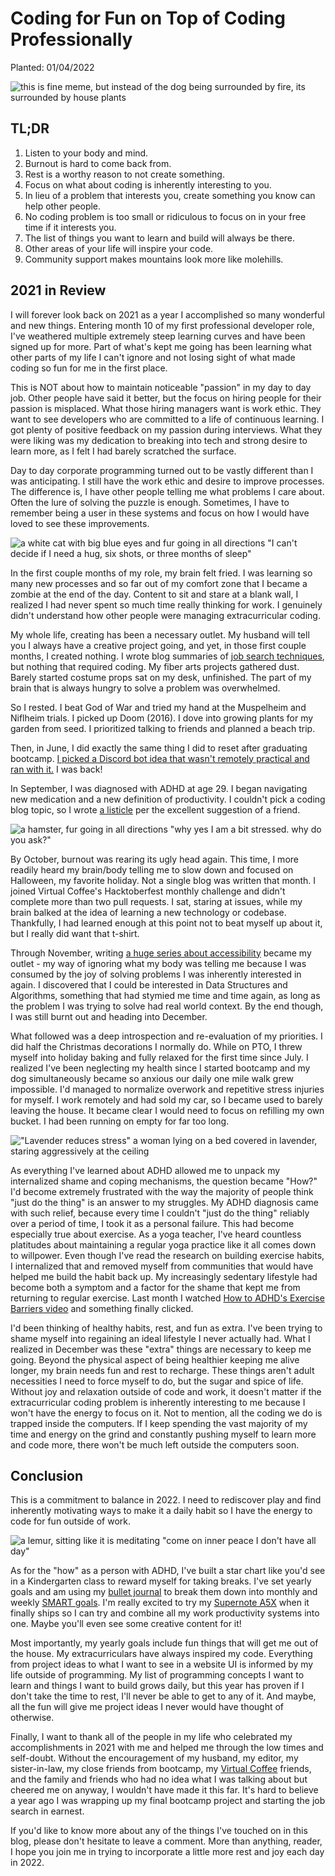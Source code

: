 # Coding for Fun on Top of Coding Professionally

Planted: 01/04/2022

![this is fine meme, but instead of the dog being surrounded by fire, its surrounded by house plants](https://images.abbeyperini.com/coding/plants.jpeg)

## TL;DR

1. Listen to your body and mind.
2. Burnout is hard to come back from.
3. Rest is a worthy reason to not create something.
4. Focus on what about coding is inherently interesting to you.
5. In lieu of a problem that interests you, create something you know can help other people.
6. No coding problem is too small or ridiculous to focus on in your free time if it interests you.
7. The list of things you want to learn and build will always be there.
8. Other areas of your life will inspire your code.
9. Community support makes mountains look more like molehills.

## 2021 in Review

I will forever look back on 2021 as a year I accomplished so many wonderful and new things. Entering month 10 of my first professional developer role, I've weathered multiple extremely steep learning curves and have been signed up for more. Part of what's kept me going has been learning what other parts of my life I can't ignore and not losing sight of what made coding so fun for me in the first place.

This is NOT about how to maintain noticeable "passion" in my day to day job. Other people have said it better, but the focus on hiring people for their passion is misplaced. What those hiring managers want is work ethic. They want to see developers who are committed to a life of continuous learning. I got plenty of positive feedback on my passion during interviews. What they were liking was my dedication to breaking into tech and strong desire to learn more, as I felt I had barely scratched the surface.

Day to day corporate programming turned out to be vastly different than I was anticipating. I still have the work ethic and desire to improve processes. The difference is, I have other people telling me what problems I care about. Often the lure of solving the puzzle is enough. Sometimes, I have to remember being a user in these systems and focus on how I would have loved to see these improvements.

![a white cat with big blue eyes and fur going in all directions "I can't decide if I need a hug, six shots, or three months of sleep"](https://images.abbeyperini.com/coding/hug.jpeg)

In the first couple months of my role, my brain felt fried. I was learning so many new processes and so far out of my comfort zone that I became a zombie at the end of the day. Content to sit and stare at a blank wall, I realized I had never spent so much time really thinking for work. I genuinely didn't understand how other people were managing extracurricular coding.

My whole life, creating has been a necessary outlet. My husband will tell you I always have a creative project going, and yet, in those first couple months, I created nothing. I wrote blog summaries of [job search techniques](https://dev.to/abbeyperini/series/15627), but nothing that required coding. My fiber arts projects gathered dust. Barely started costume props sat on my desk, unfinished. The part of my brain that is always hungry to solve a problem was overwhelmed.

So I rested. I beat God of War and tried my hand at the Muspelheim and Niflheim trials. I picked up Doom (2016). I dove into growing plants for my garden from seed. I prioritized talking to friends and planned a beach trip.

Then, in June, I did exactly the same thing I did to reset after graduating bootcamp. [I picked a Discord bot idea that wasn't remotely practical and ran with it.](h/blog.html?blog=panini-bot) I was back!

In September, I was diagnosed with ADHD at age 29. I began navigating new medication and a new definition of productivity. I couldn't pick a coding blog topic, so I wrote [a listicle](/blog.html?blog=legacy) per the excellent suggestion of a friend.

![a hamster, fur going in all directions "why yes I am a bit stressed. why do you ask?"](https://images.abbeyperini.com/coding/stressed.jpeg)

By October, burnout was rearing its ugly head again. This time, I more readily heard my brain/body telling me to slow down and focused on Halloween, my favorite holiday. Not a single blog was written that month. I joined Virtual Coffee's Hacktoberfest monthly challenge and didn't complete more than two pull requests. I sat, staring at issues, while my brain balked at the idea of learning a new technology or codebase. Thankfully, I had learned enough at this point not to beat myself up about it, but I really did want that t-shirt.

Through November, writing [a huge series about accessibility](https://dev.to/abbeyperini/series/15625) became my outlet - my way of ignoring what my body was telling me because I was consumed by the joy of solving problems I was inherently interested in again. I discovered that I could be interested in Data Structures and Algorithms, something that had stymied me time and time again, as long as the problem I was trying to solve had real world context. By the end though, I was still burnt out and heading into December.

What followed was a deep introspection and re-evaluation of my priorities. I did half the Christmas decorations I normally do. While on PTO, I threw myself into holiday baking and fully relaxed for the first time since July. I realized I've been neglecting my health since I started bootcamp and my dog simultaneously became so anxious our daily one mile walk grew impossible. I'd managed to normalize overwork and repetitive stress injuries for myself. I work remotely and had sold my car, so I became used to barely leaving the house. It became clear I would need to focus on refilling my own bucket. I had been running on empty for far too long.

!["Lavender reduces stress" a woman lying on a bed covered in lavender, staring aggressively at the ceiling](https://images.abbeyperini.com/coding/lavender.jpeg)

As everything I've learned about ADHD allowed me to unpack my internalized shame and coping mechanisms, the question became "How?" I'd become extremely frustrated with the way the majority of people think "just do the thing" is an answer to my struggles. My ADHD diagnosis came with such relief, because every time I couldn't "just do the thing" reliably over a period of time, I took it as a personal failure. This had become especially true about exercise. As a yoga teacher, I've heard countless platitudes about maintaining a regular yoga practice like it all comes down to willpower. Even though I've read the research on building exercise habits, I internalized that and removed myself from communities that would have helped me build the habit back up. My increasingly sedentary lifestyle had become both a symptom and a factor for the shame that kept me from returning to regular exercise. Last month I watched [How to ADHD's Exercise Barriers video](https://www.youtube.com/watch?v=MWi5CmHBxs0) and something finally clicked.

I'd been thinking of healthy habits, rest, and fun as extra. I've been trying to shame myself into regaining an ideal lifestyle I never actually had. What I realized in December was these "extra" things are necessary to keep me going. Beyond the physical aspect of being healthier keeping me alive longer, my brain needs fun and rest to recharge. These things aren't adult necessities I need to force myself to do, but the sugar and spice of life. Without joy and relaxation outside of code and work, it doesn't matter if the extracurricular coding problem is inherently interesting to me because I won't have the energy to focus on it. Not to mention, all the coding we do is trapped inside the computers. If I keep spending the vast majority of my time and energy on the grind and constantly pushing myself to learn more and code more, there won't be much left outside the computers soon.

## Conclusion

This is a commitment to balance in 2022. I need to rediscover play and find inherently motivating ways to make it a daily habit so I have the energy to code for fun outside of work.

![a lemur, sitting like it is meditating "come on inner peace I don't have all day"](https://images.abbeyperini.com/coding/inner.jpeg)

As for the "how" as a person with ADHD, I've built a star chart like you'd see in a Kindergarten class to reward myself for taking breaks. I've set yearly goals and am using my [bullet journal](https://bulletjournal.com/) to break them down into monthly and weekly [SMART goals](https://en.wikipedia.org/wiki/SMART_criteria). I'm really excited to try my [Supernote A5X](https://supernote.com/products/supernote?variant=40710391955647) when it finally ships so I can try and combine all my work productivity systems into one. Maybe you'll even see some creative content for it!

Most importantly, my yearly goals include fun things that will get me out of the house. My extracurriculars have always inspired my code. Everything from project ideas to what I want to see in a website UI is informed by my life outside of programming. My list of programming concepts I want to learn and things I want to build grows daily, but this year has proven if I don't take the time to rest, I'll never be able to get to any of it. And maybe, all the fun will give me project ideas I never would have thought of otherwise.

Finally, I want to thank all of the people in my life who celebrated my accomplishments in 2021 with me and helped me through the low times and self-doubt. Without the encouragement of my husband, my editor, my sister-in-law, my close friends from bootcamp, my [Virtual Coffee](https://virtualcoffee.io/) friends, and the family and friends who had no idea what I was talking about but cheered me on anyway, I wouldn't have made it this far. It's hard to believe a year ago I was wrapping up my final bootcamp project and starting the job search in earnest.

If you'd like to know more about any of the things I've touched on in this blog, please don't hesitate to leave a comment. More than anything, reader, I hope you join me in trying to incorporate a little more rest and joy each day in 2022.
